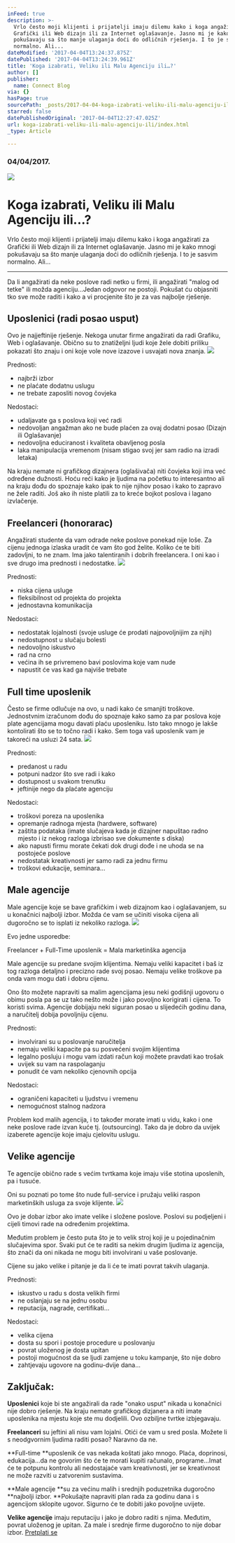 ```yaml
---
inFeed: true
description: >-
  Vrlo često moji klijenti i prijatelji imaju dilemu kako i koga angažirati za
  Grafički ili Web dizajn ili za Internet oglašavanje. Jasno mi je kako mnogi
  pokušavaju sa što manje ulaganja doći do odličnih rješenja. I to je sasvim
  normalno. Ali...
dateModified: '2017-04-04T13:24:37.875Z'
datePublished: '2017-04-04T13:24:39.961Z'
title: 'Koga izabrati, Veliku ili Malu Agenciju ili…?'
author: []
publisher:
  name: Connect Blog
via: {}
hasPage: true
sourcePath: _posts/2017-04-04-koga-izabrati-veliku-ili-malu-agenciju-ili.md
starred: false
datePublishedOriginal: '2017-04-04T12:27:47.025Z'
url: koga-izabrati-veliku-ili-malu-agenciju-ili/index.html
_type: Article

---
```

### 04/04/2017\.
![](https://the-grid-user-content.s3-us-west-2.amazonaws.com/92639fa9-972a-49b4-a881-a816fb395e8a.jpg)

# Koga izabrati, Veliku ili Malu Agenciju ili...?

Vrlo često moji klijenti i prijatelji imaju dilemu kako i koga angažirati za Grafički ili Web dizajn ili za Internet oglašavanje. Jasno mi je kako mnogi pokušavaju sa što manje ulaganja doći do odličnih rješenja. I to je sasvim normalno. Ali...

---

Da li angažirati da neke poslove radi netko u firmi, ili angažirati "malog od tetke" ili možda agenciju...Jedan odgovor ne postoji. Pokušat ću objasniti tko sve može raditi i kako a vi procjenite što je za vas najbolje rješenje.

## Uposlenici (radi posao usput)

Ovo je najjeftinije rješenje. Nekoga unutar firme angažirati da radi Grafiku, Web i oglašavanje. Obično su to znatiželjni ljudi koje žele dobiti priliku pokazati što znaju i oni koje vole nove izazove i usvajati nova znanja.
![](https://the-grid-user-content.s3-us-west-2.amazonaws.com/d6ccfe2e-f73c-4e5f-8aac-c8bdeed16041.jpg)

Prednosti:

* najbrži izbor
* ne plaćate dodatnu uslugu
* ne trebate zaposliti novog čovjeka

Nedostaci:

* udaljavate ga s poslova koji već radi
* nedovoljan angažman ako ne bude plaćen za ovaj dodatni posao (Dizajn ili Oglašavanje)
* nedovoljna educiranost i kvaliteta obavljenog posla
* laka manipulacija vremenom (nisam stigao svoj jer sam radio na izradi letaka)

Na kraju nemate ni grafičkog dizajnera (oglašivača) niti čovjeka koji ima već određene dužnosti. Hoću reći kako je ljudima na početku to interesantno ali na kraju dođu do spoznaje kako ipak to nije njihov posao i kako to zapravo ne žele raditi. Još ako ih niste platili za to kreće bojkot poslova i lagano izvlačenje.

## Freelanceri (honorarac)

Angažirati studente da vam odrade neke poslove ponekad nije loše. Za cijenu jednoga izlaska uradit će vam što god želite. Koliko će te biti zadovljni, to ne znam. Ima jako talentiranih i dobrih freelancera. I oni kao i sve drugo ima prednosti i nedostatke.
![](https://the-grid-user-content.s3-us-west-2.amazonaws.com/8c8639b6-c1f2-4200-8a9d-1d2a922c9de0.jpg)

Prednosti:

* niska cijena usluge
* fleksibilnost od projekta do projekta
* jednostavna komunikacija

Nedostaci:

* nedostatak lojalnosti (svoje usluge će prodati najpovoljnijim za njih)
* nedostupnost u slučaju bolesti
* nedovoljno iskustvo
* rad na crno
* većina ih se privremeno bavi poslovima koje vam nude
* napustit će vas kad ga najviše trebate

## Full time uposlenik

Često se firme odlučuje na ovo, u nadi kako će smanjiti troškove. Jednostvnim izračunom dođu do spoznaje kako samo za par poslova koje plate agencijama mogu davati plaću uposleniku. Isto tako mnogo je lakše kontolirati što se to točno radi i kako. Sem toga vaš uposlenik vam je takoreći na usluzi 24 sata.
![](https://the-grid-user-content.s3-us-west-2.amazonaws.com/2443d647-103f-49db-9606-60ff98214be3.jpg)

Prednosti:

* predanost u radu
* potpuni nadzor što sve radi i kako
* dostupnost u svakom trenutku
* jeftinije nego da plaćate agenciju

Nedostaci:

* troškovi poreza na uposlenika
* opremanje radnoga mjesta (hardwere, software)
* zaštita podataka (imate slučajeva kada je dizajner napuštao radno mjesto i iz nekog razloga izbrisao sve dokumente s diska)
* ako napusti firmu morate čekati dok drugi dođe i ne uhoda se na postojeće poslove
* nedostatak kreativnosti jer samo radi za jednu firmu
* troškovi edukacije, seminara...

## Male agencije

Male agencije koje se bave grafičkim i web dizajnom kao i oglašavanjem, su u konačnici najbolji izbor. Možda će vam se učiniti visoka cijena ali dugoročno se to isplati iz nekoliko razloga.
![](https://the-grid-user-content.s3-us-west-2.amazonaws.com/6236a290-f868-4882-b257-7f385d64a8eb.jpg)

Evo jedne usporedbe:

Freelancer + Full-Time uposlenik = Mala marketinška agencija

Male agencije su predane svojim klijentima. Nemaju veliki kapacitet i baš iz tog razloga detaljno i precizno rade svoj posao. Nemaju velike troškove pa onda vam mogu dati i dobru cijenu.

Ono što možete napraviti sa malim agencijama jesu neki godišnji ugovoru o obimu posla pa se uz tako nešto može i jako povoljno korigirati i cijena. To koristi svima. Agencije dobijaju neki siguran posao u slijedećih godinu dana, a naručitelj dobija povoljniju cijenu.

Prednosti:

* involvirani su u poslovanje naručitelja
* nemaju veliki kapacite pa su posvećeni svojim klijentima
* legalno posluju i mogu vam izdati račun koji možete pravdati kao trošak
* uvijek su vam na raspolaganju
* ponudit će vam nekoliko cjenovnih opcija

Nedostaci:

* ograničeni kapaciteti u ljudstvu i vremenu
* nemogućnost stalnog nadzora

Problem kod malih agencija, i to također morate imati u vidu, kako i one neke poslove rade izvan kuće tj. (outsourcing). Tako da je dobro da uvijek izaberete agencije koje imaju cjelovitu uslugu.

## Velike agencije

Te agencije obično rade s većim tvrtkama koje imaju više stotina uposlenih, pa i tusuće.

Oni su poznati po tome što nude full-service i pružaju veliki raspon marketinških usluga za svoje klijente.
![](https://the-grid-user-content.s3-us-west-2.amazonaws.com/4e24d57e-6ae6-41f7-be14-81d2b6915a65.jpg)

Ovo je dobar izbor ako imate velike i složene poslove. Poslovi su podjeljeni i cijeli timovi rade na određenim projektima.

Međutim problem je često puta što je to velik stroj koji je u pojedinačnim slučajevima spor. Svaki put će te raditi sa nekim drugim ljudima iz agencija, što znači da oni nikada ne mogu biti involvirani u vaše poslovanje.

Cijene su jako velike i pitanje je da li će te imati povrat takvih ulaganja.

Prednosti:

* iskustvo u radu s dosta velikih firmi
* ne oslanjaju se na jednu osobu
* reputacija, nagrade, certifikati...

Nedostaci:

* velika cijena
* dosta su spori i postoje procedure u poslovanju
* povrat uloženog je dosta upitan
* postoji mogućnost da se ljudi zamjene u toku kampanje, što nije dobro
* zahtjevaju ugovore na godinu-dvije dana...

## Zaključak:

**Uposlenici** koje bi ste angažirali da rade "onako usput" nikada u konačnici nije dobro rješenje. Na kraju nemate grafičkog dizjanera a niti imate uposlenika na mjestu koje ste mu dodjelili. Ovo ozbiljne tvrtke izbjegavaju.

**Freelanceri** su jeftini ali nisu vam lojalni. Otići će vam u sred posla. Možete li s neodgvornim ljudima raditi posao? Naravno da ne.

**Full-time **uposlenik će vas nekada koštati jako mnogo. Plaća, doprinosi, edukacija...da ne govorim što će te morati kupiti računalo, programe...Imat će te potpunu kontrolu ali nedostajaće vam kreativnosti, jer se kreativnost ne može razviti u zatvorenim sustavima.

**Male agencije **su za većinu malih i srednjih poduzetnika dugoročno **najbolji izbor. **Pokušajte napraviti plan rada za godinu dana i s agencijom sklopite ugovor. Sigurno će te dobiti jako povoljne uvijete.

**Velike agencije** imaju reputaciju i jako je dobro raditi s njima. Međutim, povrat uloženog je upitan. Za male i srednje firme dugoročno to nije dobar izbor.
[Pretplati se][0]

[0]: http://www.subscribepage.com/b8c7z2